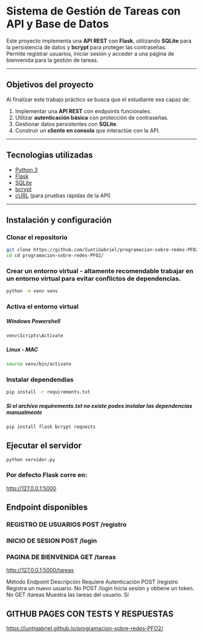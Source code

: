 # Sistema de Gestión de Tareas con API y Base de Datos

Este proyecto implementa una **API REST** con **Flask**, utilizando **SQLite** para la persistencia de datos y **bcrypt** para proteger las contraseñas.  
Permite registrar usuarios, iniciar sesión y acceder a una página de bienvenida para la gestión de tareas.

---

## Objetivos del proyecto
Al finalizar este trabajo práctico se busca que el estudiante sea capaz de:

1. Implementar una **API REST** con endpoints funcionales.
2. Utilizar **autenticación básica** con protección de contraseñas.
3. Gestionar datos persistentes con **SQLite**.
4. Construir un **cliente en consola** que interactúe con la API.

---

## Tecnologias utilizadas
- [Python 3](https://www.python.org/)
- [Flask](https://flask.palletsprojects.com/)
- [SQLite](https://www.sqlite.org/)
- [bcrypt](https://pypi.org/project/bcrypt/)
- [cURL](https://curl.se/) (para pruebas rápidas de la API)

---

## Instalación y configuración

### Clonar el repositorio
```bash
git clone https://github.com/IuntiGabriel/programacion-sobre-redes-PFO2.git
cd cd programacion-sobre-redes-PFO2/
```

### Crear un entorno virtual - altamente recomendable trabajar en un entorno virtual para evitar conflictos de dependencias.
```bash
python -m venv venv
```

### Activa el entorno virtual
##### Windows Powershell
```bash
venv\Scripts\Activate
```

##### Linux - MAC
```bash
source venv/bin/activate
```

### Instalar dependendias
```bash
pip install -r requirements.txt
```

##### Si el archivo requirements.txt no existe podes instalar las dependencias manualmente
```bash
pip install flask bcrypt requests
```

## Ejecutar el servidor 
```bash
python servidor.py
```

### Por defecto Flask corre en:
http://127.0.0.1:5000


## Endpoint disponibles
### REGISTRO DE USUARIOS POST /registro
### INICIO DE SESION POST /login
### PAGINA DE BIENVENIDA GET /tareas
http://127.0.0.1:5000/tareas 

Método	Endpoint	Descripción	                        Requiere Autenticación
POST	/registro	Registra un nuevo usuario.	        No
POST	/login	    Inicia sesión y obtiene un token.	No
GET	    /tareas	    Muestra las tareas del usuario.	    Sí

## GITHUB PAGES CON TESTS Y RESPUESTAS 
https://iuntigabriel.github.io/programacion-sobre-redes-PFO2/

